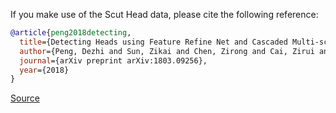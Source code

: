 If you make use of the Scut Head data, please cite the following reference:

``` bibtex 
@article{peng2018detecting,
  title={Detecting Heads using Feature Refine Net and Cascaded Multi-scale Architecture},
  author={Peng, Dezhi and Sun, Zikai and Chen, Zirong and Cai, Zirui and Xie, Lele and Jin, Lianwen},
  journal={arXiv preprint arXiv:1803.09256},
  year={2018}
}
```

[Source](https://github.com/HCIILAB/SCUT-HEAD-Dataset-Release)